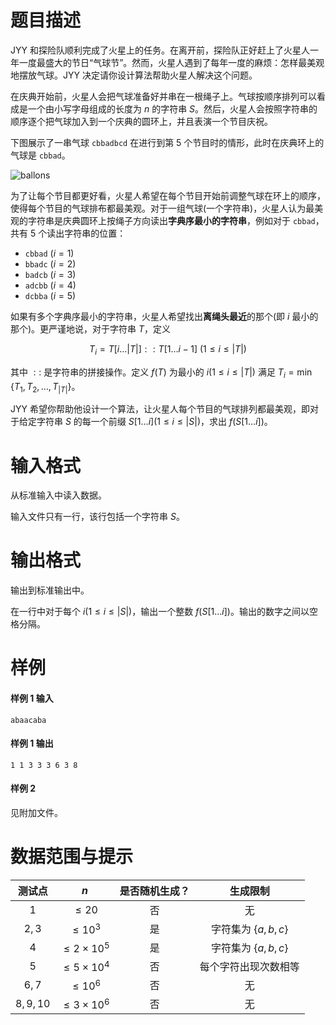
# 题目描述

JYY 和探险队顺利完成了火星上的任务。在离开前，探险队正好赶上了火星人一年一度最盛大的节日“气球节”。然而，火星人遇到了每年一度的麻烦：怎样最美观地摆放气球。JYY 决定请你设计算法帮助火星人解决这个问题。

在庆典开始前，火星人会把气球准备好并串在一根绳子上。气球按顺序排列可以看成是一个由小写字母组成的长度为 $n$ 的字符串 $S$。然后，火星人会按照字符串的顺序逐个把气球加入到一个庆典的圆环上，并且表演一个节目庆祝。

下图展示了一串气球 `cbbadbcd` 在进行到第 $5$ 个节目时的情形，此时在庆典环上的气球是 `cbbad`。

![ballons](/source/guoj/1135/img/aHR0cHM6Ly9ndW9qLmljdS9wcm9ibGVtLzExMzUvaHR0cDovL3d3dy53anl5eS50b3Avd3AtY29udGVudC91cGxvYWRzLzIwMTkvMDQvYmFsbG9vbnMucG5n.png)

为了让每个节目都更好看，火星人希望在每个节目开始前调整气球在环上的顺序，使得每个节目的气球排布都最美观。对于一组气球(一个字符串)，火星人认为最美观的字符串是庆典圆环上按绳子方向读出**字典序最小的字符串**，例如对于 `cbbad`，共有 $5$ 个读出字符串的位置：

- `cbbad` ($i=1$)
- `bbadc` ($i=2$)
- `badcb` ($i=3$)
- `adcbb` ($i=4$)
- `dcbba` ($i=5$)

如果有多个字典序最小的字符串，火星人希望找出**离绳头最近**的那个(即 $i$ 最小的那个)。更严谨地说，对于字符串 $T$，定义

$$T_i = T[i\ldots |T|] :: T[1\ldots i-1]\ (1\le i \le |T|)$$

其中 $::$ 是字符串的拼接操作。定义 $f(T)$ 为最小的 $i (1\le i \le |T|)$ 满足 $T_i=\min\{T_1,T_2,\ldots,T_{|T|}\}$。

JYY 希望你帮助他设计一个算法，让火星人每个节目的气球排列都最美观，即对于给定字符串 $S$ 的每一个前缀 $S[1\ldots i] (1\le i \le |S|)$，求出 $f(S[1\ldots i])$。

# 输入格式

从标准输入中读入数据。

输入文件只有一行，该行包括一个字符串 $S$。

# 输出格式

输出到标准输出中。

在一行中对于每个 $i (1\le i\le |S|)$，输出一个整数 $f(S[1\ldots i])$。输出的数字之间以空格分隔。

# 样例

#### 样例 1 输入
```plain
abaacaba
```
#### 样例 1 输出
```plain
1 1 3 3 3 6 3 8
```
#### 样例 2
见附加文件。

# 数据范围与提示

|测试点|$n$|是否随机生成？|生成限制|
|:-:|:-:|:-:|:-:|
|$1$|$\le 20$|否|无|
|$2,3$|$\le 10^3$|是|字符集为 $\{a,b,c\}$|
|$4$|$\le 2\times 10^5$|是|字符集为 $\{a,b,c\}$|
|$5$|$\le 5\times 10^4$|否|每个字符出现次数相等|
|$6,7$|$\le 10^6$|否|无|
|$8,9,10$|$\le 3\times 10^6$|否|无|

